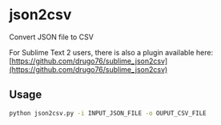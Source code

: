 # json2csv

Convert JSON file to CSV

For Sublime Text 2 users, there is also a plugin available here: [https://github.com/drugo76/sublime_json2csv](https://github.com/drugo76/sublime_json2csv)

## Usage

```bash
python json2csv.py -i INPUT_JSON_FILE -o OUPUT_CSV_FILE
```
